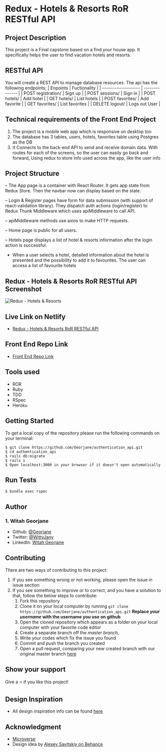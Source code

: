 
# Redux - Hotels & Resorts RoR RESTful API 
## Project Description

This project is a Final capstone based on a find your house app. It specifically helps the user to find vacation hotels and resorts.

## RESTful API
You will create a REST API to manage database resources. The api has the following endpoints;
| Enpoints            | Fuctionality   |
| ------------------- | -------------- |
| POST registration/  | Sign up        |
| POST sessions/      | Sign in        |
| POST hotels/        | Add hotel      |
| GET hotels/         | List hotels    |
| POST favorites/     | Add favorite   |
| GET favorites/      | List favorites |
| DELETE logout/      | Logs out User  |

## Technical requirements of the Front End Project
1. The project is a mobile web app which is responsive on desktop too
2. The database has 3 tables, users, hotels, favorites table using Postgres as the DB
3. It Connects to the back-end API to send and receive domain data. With routes for each of the screens, so the user can easily go back and forward, Using redux to store info used across the app, like the user info

## Project Structure
– The App page is a container with React Router. It gets app state from Redux Store. Then the navbar now can display based on the state.

– Login & Register pages have form for data submission (with support of react-validation library). They dispatch auth actions (login/register) to Redux Thunk Middleware which uses apiMiddleware to call API.

– apiMiddleware methods use axios to make HTTP requests.

– Home page is public for all users.

– Hotels page displays a list of hotel & resorts information after the login action is successful.

- When a user selects a hotel, detailed information about the hotel is presented and the possibility to add it to favourites. The user can access a list of favourite hotels

## Redux - Hotels & Resorts RoR RESTful API Screenshot
![Redux - Hotels & Resorts](https://user-images.githubusercontent.com/60772732/133516851-33c8472f-44d3-4a75-b9ba-6f7ce2e38987.png)

## Live Link on Netlify
- [Redux - Hotels & Resorts RoR RESTful API](https://keen-fermat-a31782.netlify.app)


## Front End Repo Link
- [Front End Repo Link](https://github.com/Georjane/redux_hotels_and_resorts)

## Tools used
- ROR
- Ruby
- TDD
- RSpec
- Heroku

## Getting Started
To get a local copy of the repository please run the following commands on your terminal:
```
$ git clone https://github.com/Georjane/authentication_api.git
$ cd authentication_api
$ rails db:migrate
$ rails s
$ Open localhost:3000 in your browser if it doesn't open automatically
```

## Run Tests
```
$ bundle exec rspec
```

## Author

### 1. Witah Georjane
* Github: [@Georjane](https://github.com/Georjane)
* Twitter: [@WittyJany](https://twitter.com/WittyJany)
* LinkedIn: [Witah Georjane](https://www.linkedin.com/in/witah-georjane)

## Contributing
There are two ways of contributing to this project:

1. If you see something wrong or not working, please open the issue in issue section
2. If you see something to improve or to correct, and you have a solution to that, follow the below steps to contribute:
    1. Fork this repository
    2. Clone it on your local computer by running `git clone https://github.com/Georjane/authentication_api.git` __Replace *your username* with the username you use on github__
    3. Open the cloned repository which appears as a folder on your local computer with your favorite code editor
    4. Create a separate branch off the *master branch*,
    5. Write your codes which fix the issue you found
    6. Commit and push the branch you created
    7. Open a pull request, comparing your new created branch with our original master branch [here](https://github.com/Georjane/authentication_api/pulls)

## Show your support

Give a ⭐️ if you like this project!

## Design Inspiration
- All design inspiration info can be found [here](https://www.behance.net/gallery/37706679/Circle-(Landing-page-Dashboard-Mobile-App))

## Acknowledgment
* [Microverse](https://www.microvese.org)
* Design idea by [Alexey Savitskiy on Behance](https://www.behance.net/alexey_savitskiy)
